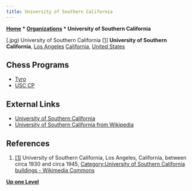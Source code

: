 ```yaml
---
title: University of Southern California
---
```

**[Home](Home "Home") \* [Organizations](Organizations "Organizations") \* University of Southern California**



[.jpg) University of Southern California <a id="cite-note-1" href="#cite-ref-1">[1]</a>
**University of Southern California**, [Los Angeles](https://en.wikipedia.org/wiki/Los_Angeles) [California](https://en.wikipedia.org/wiki/California), [United States](https://en.wikipedia.org/wiki/United_States)



## Chess Programs


* [Tyro](Tyro "Tyro")
* [USC CP](USC_CP "USC CP")


## External Links


* [University of Southern California](http://www.usc.edu/)
* [University of Southern California from Wikipedia](https://en.wikipedia.org/wiki/University_of_Southern_California)


## References


1. <a id="cite-ref-1" href="#cite-note-1">[1]</a> University of Southern California, Los Angeles, California, between circa 1930 and circa 1945, [Category:University of Southern California buildings - Wikimedia Commons](https://commons.wikimedia.org/wiki/Category:University_of_Southern_California_buildings)

**[Up one Level](Organizations "Organizations")**







 
